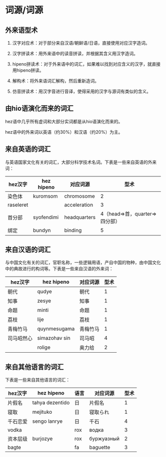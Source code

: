 # 词源/词源

## 外来语型术

 1. 汉字对应术：对于部分来自汉语/朝鲜语/日语，直接使用对应汉字造词。

 2. 汉字拼读术：用外来语中的读音拼读，并根据其含义用汉字造词。

 3. hipeno拼读术：对于外来语中的词汇，如果难以找到对应含义的汉字，就直接用hipeno拼读。

 4. 解构术：将外来语词汇解构，然后重新造词。

 5. 仿音拼读术：用汉字音进行音译，使得采用的汉字与源词有类似的含义。

## 由hio语演化而来的词汇

hez语中几乎所有虚词和大部分实词都是从hio语演化而来的。

hez语中的外来词以英语（约30%）和汉语（约20%）为主。

## 来自英语的词汇

与英语国家文化有关的词汇，大部分科学技术名词。下表是一些来自英语的外来词：

|hez汉字|hez hipeno|对应词源|型术|
|-|-|-|-|
|染色体|kuromsom|chromosome|2|
|raseleret||acceleration|3|
|首分部|syofendimi|headquarters|4（head=>首，quarter=>四分部）|
|绑定|bundyn|binding|5|

## 来自汉语的词汇

与中国文化有关的词汇，官职名称，一些逻辑用语，产自中国的物种，由中国文化中的典故进行的构词等。下表是一些来自汉语的外来词：

|hez汉字|hez hipeno|对应词源|型术|
|-|-|-|-|
|朝代|qudye|朝代|1|
|知事|zesye|知事|1|
|命题|minti|命题|1|
|荔枝|lije|荔枝|1|
|青梅竹马|quynmesugama|青梅竹马|1|
|司马昭然心|simazohav sin|司马昭|4|
||rolige|奥力给|2|

## 来自其他语言的词汇

下表是一些来自其他语言的词汇：

|hez汉字|hez hipeno|语言|对应词源|型术|
|-|-|-|-|-|
|片假名|tahya dezentido|日|片假名|1|
|寝取|mejituko|日|寝取られ|1|
|千石恋爱|sengo lanrye|日|千石|4|
|vodka||rox|водка|3|
|资本层级|burjozye|rox|буржуазный|2|
|bagte||fa|baguette|3|